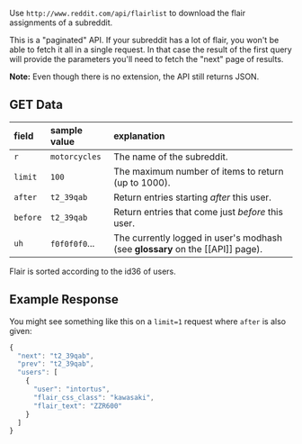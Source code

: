 Use `http://www.reddit.com/api/flairlist` to download the flair assignments of a subreddit.

This is a "paginated" API. If your subreddit has a lot of flair, you won't be able to fetch it all in a single request. In that case the result of the first query will provide the parameters you'll need to fetch the "next" page of results.

**Note:** Even though there is no extension, the API still returns JSON.

## GET Data

| **field** | **sample value** | **explanation** |
|:----------|:-----------------|:----------------|
| `r`       | `motorcycles`    | The name of the subreddit. |
| `limit`   | `100`            | The maximum number of items to return (up to 1000). |
| `after`   | `t2_39qab`       | Return entries starting *after* this user. |
| `before`  | `t2_39qab`       | Return entries that come just *before* this user. |
| `uh`      | `f0f0f0f0`...     | The currently logged in user's modhash (see **glossary** on the [[API]] page). |

Flair is sorted according to the id36 of users.

## Example Response

You might see something like this on a `limit=1` request where `after` is also given:

```javascript
{
  "next": "t2_39qab",
  "prev": "t2_39qab",
  "users": [
    {
      "user": "intortus",
      "flair_css_class": "kawasaki",
      "flair_text": "ZZR600"
    }
  ]
}
